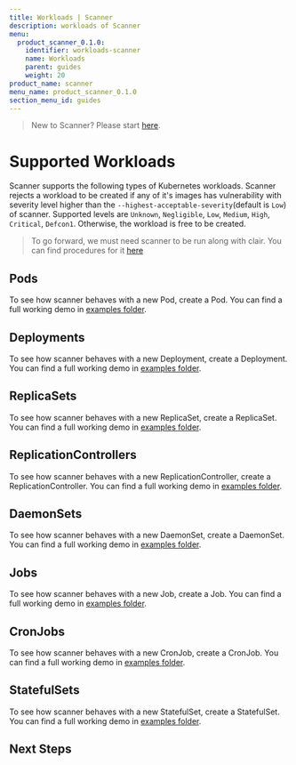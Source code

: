```yaml
---
title: Workloads | Scanner
description: workloads of Scanner
menu:
  product_scanner_0.1.0:
    identifier: workloads-scanner
    name: Workloads
    parent: guides
    weight: 20
product_name: scanner
menu_name: product_scanner_0.1.0
section_menu_id: guides
---
```


> New to Scanner? Please start [here](/docs/concepts/README.md).

# Supported Workloads

Scanner supports the following types of Kubernetes workloads. Scanner rejects a workload to be created if any of it's images has vulnerability with severity level higher than the `--highest-acceptable-severity`(default is `Low`) of scanner. Supported levels are `Unknown`, `Negligible`, `Low`, `Medium`, `High`, `Critical`, `Defcon1`. Otherwise, the workload is free to be created.

> To go forward, we must need scanner to be run along with clair. You can find procedures for it [here](/docs/setup/install.md)

## Pods
To see how scanner behaves with a new Pod, create a Pod. You can find a full working demo in [examples folder](/docs/examples/workloads/pod.yaml).

## Deployments
To see how scanner behaves with a new Deployment, create a Deployment. You can find a full working demo in [examples folder](/docs/examples/workloads/deployment.yaml).

## ReplicaSets
To see how scanner behaves with a new ReplicaSet, create a ReplicaSet. You can find a full working demo in [examples folder](/docs/examples/workloads/replicaset.yaml).

## ReplicationControllers
To see how scanner behaves with a new ReplicationController, create a ReplicationController. You can find a full working demo in [examples folder](/docs/examples/workloads/replicationcontroller.yaml).

## DaemonSets
To see how scanner behaves with a new DaemonSet, create a DaemonSet. You can find a full working demo in [examples folder](/docs/examples/workloads/daemonset.yaml).

## Jobs
To see how scanner behaves with a new Job, create a Job. You can find a full working demo in [examples folder](/docs/examples/workloads/job.yaml).

## CronJobs
To see how scanner behaves with a new CronJob, create a CronJob. You can find a full working demo in [examples folder](/docs/examples/workloads/cronjob.yaml).

## StatefulSets
To see how scanner behaves with a new StatefulSet, create a StatefulSet. You can find a full working demo in [examples folder](/docs/examples/workloads/statefulset.yaml).

## Next Steps


